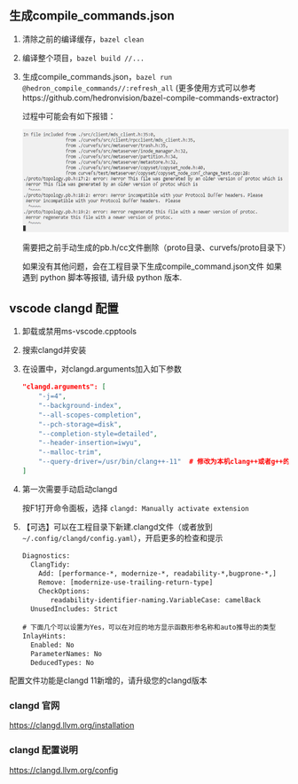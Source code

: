 ## 生成compile_commands.json

1. 清除之前的编译缓存，`bazel clean`
2. 编译整个项目，`bazel build //...`
3. 生成compile_commands.json，`bazel run @hedron_compile_commands//:refresh_all` (更多使用方式可以参考https://github.com/hedronvision/bazel-compile-commands-extractor)

   过程中可能会有如下报错：

   ![](../images/clangd/clangd_error.png)

   需要把之前手动生成的pb.h/cc文件删除（proto目录、curvefs/proto目录下）
 
   如果没有其他问题，会在工程目录下生成compile_command.json文件
   如果遇到 python 脚本等报错, 请升级 python 版本.
## vscode clangd 配置

1. 卸载或禁用ms-vscode.cpptools
2. 搜索clangd并安装
3. 在设置中，对clangd.arguments加入如下参数
   
   ```json
   "clangd.arguments": [
       "-j=4",
       "--background-index",
       "--all-scopes-completion",
       "--pch-storage=disk",
       "--completion-style=detailed",
       "--header-insertion=iwyu",
       "--malloc-trim",
       "--query-driver=/usr/bin/clang++-11"  # 修改为本机clang++或者g++的路径
   ]
   ```

4. 第一次需要手动启动clangd

   按F1打开命令面板，选择 `clangd: Manually activate extension`

5. 【可选】可以在工程目录下新建.clangd文件（或者放到 `~/.config/clangd/config.yaml`），开启更多的检查和提示

   ```
   Diagnostics:
     ClangTidy:
       Add: [performance-*, modernize-*, readability-*,bugprone-*,]
       Remove: [modernize-use-trailing-return-type]
       CheckOptions:
          readability-identifier-naming.VariableCase: camelBack
     UnusedIncludes: Strict
   
   # 下面几个可以设置为Yes，可以在对应的地方显示函数形参名称和auto推导出的类型
   InlayHints:
     Enabled: No
     ParameterNames: No
     DeducedTypes: No
   ```
配置文件功能是clangd 11新增的，请升级您的clangd版本
### clangd 官网

https://clangd.llvm.org/installation

### clangd 配置说明

https://clangd.llvm.org/config
